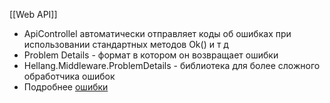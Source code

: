 [[Web API]]
- ApiControllel автоматически отправляет коды об ошибках при использовании стандартных методов Ok() и т д
- Problem Details - формат в котором он возвращает ошибки
- Hellang.Middleware.ProblemDetails - библиотека для более сложного обработчика ошибок
- Подробнее [ошибки](https://andrewlock.net/handling-web-api-exceptions-with-problemdetails-middleware/)